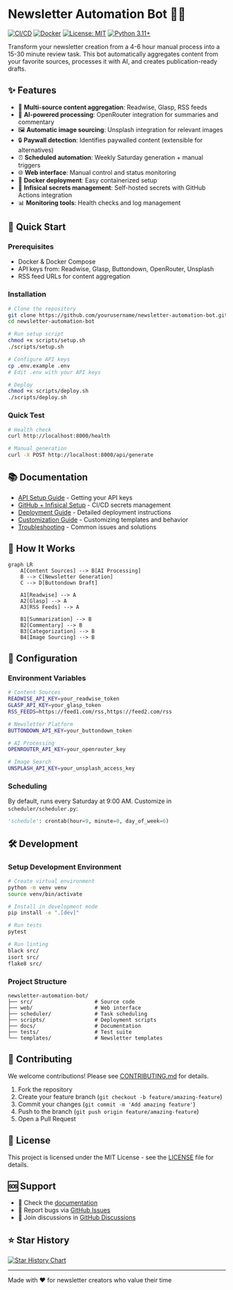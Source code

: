 # Newsletter Automation Bot 🤖📧

[![CI/CD](https://github.com/nycterent/thefilter/workflows/CI/CD%20Pipeline/badge.svg)](https://github.com/nycterent/thefilter/actions)
[![Docker](https://img.shields.io/badge/docker-ready-blue)](https://hub.docker.com/)
[![License: MIT](https://img.shields.io/badge/License-MIT-yellow.svg)](https://opensource.org/licenses/MIT)
[![Python 3.11+](https://img.shields.io/badge/python-3.11+-blue.svg)](https://www.python.org/downloads/)

Transform your newsletter creation from a 4-6 hour manual process into a 15-30 minute review task. This bot automatically aggregates content from your favorite sources, processes it with AI, and creates publication-ready drafts.

## ✨ Features

- 🔄 **Multi-source content aggregation**: Readwise, Glasp, RSS feeds
- 🧠 **AI-powered processing**: OpenRouter integration for summaries and commentary  
- 🖼️ **Automatic image sourcing**: Unsplash integration for relevant images
- 🔒 **Paywall detection**: Identifies paywalled content (extensible for alternatives)
- ⏰ **Scheduled automation**: Weekly Saturday generation + manual triggers
- 🌐 **Web interface**: Manual control and status monitoring
- 🐳 **Docker deployment**: Easy containerized setup
- 🔐 **Infisical secrets management**: Self-hosted secrets with GitHub Actions integration
- 📊 **Monitoring tools**: Health checks and log management

## 🚀 Quick Start

### Prerequisites

- Docker & Docker Compose
- API keys from: Readwise, Glasp, Buttondown, OpenRouter, Unsplash
- RSS feed URLs for content aggregation

### Installation

```bash
# Clone the repository
git clone https://github.com/yourusername/newsletter-automation-bot.git
cd newsletter-automation-bot

# Run setup script
chmod +x scripts/setup.sh
./scripts/setup.sh

# Configure API keys
cp .env.example .env
# Edit .env with your API keys

# Deploy
chmod +x scripts/deploy.sh
./scripts/deploy.sh
```

### Quick Test

```bash
# Health check
curl http://localhost:8000/health

# Manual generation
curl -X POST http://localhost:8000/api/generate
```

## 📚 Documentation

- [API Setup Guide](docs/api-setup.md) - Getting your API keys
- [GitHub + Infisical Setup](docs/github-infisical-setup.md) - CI/CD secrets management
- [Deployment Guide](docs/deployment.md) - Detailed deployment instructions
- [Customization Guide](docs/customization.md) - Customizing templates and behavior
- [Troubleshooting](docs/troubleshooting.md) - Common issues and solutions

## 🎯 How It Works

```mermaid
graph LR
    A[Content Sources] --> B[AI Processing]
    B --> C[Newsletter Generation]
    C --> D[Buttondown Draft]
    
    A1[Readwise] --> A
    A2[Glasp] --> A
    A3[RSS Feeds] --> A
    
    B1[Summarization] --> B
    B2[Commentary] --> B
    B3[Categorization] --> B
    B4[Image Sourcing] --> B
```

## 🔧 Configuration

### Environment Variables

```bash
# Content Sources
READWISE_API_KEY=your_readwise_token
GLASP_API_KEY=your_glasp_token
RSS_FEEDS=https://feed1.com/rss,https://feed2.com/rss

# Newsletter Platform  
BUTTONDOWN_API_KEY=your_buttondown_token

# AI Processing
OPENROUTER_API_KEY=your_openrouter_key

# Image Search
UNSPLASH_API_KEY=your_unsplash_access_key
```

### Scheduling

By default, runs every Saturday at 9:00 AM. Customize in `scheduler/scheduler.py`:

```python
'schedule': crontab(hour=9, minute=0, day_of_week=6)
```

## 🛠️ Development

### Setup Development Environment

```bash
# Create virtual environment
python -m venv venv
source venv/bin/activate

# Install in development mode
pip install -e ".[dev]"

# Run tests
pytest

# Run linting
black src/
isort src/
flake8 src/
```

### Project Structure

```
newsletter-automation-bot/
├── src/                    # Source code
├── web/                    # Web interface
├── scheduler/              # Task scheduling
├── scripts/                # Deployment scripts
├── docs/                   # Documentation
├── tests/                  # Test suite
└── templates/              # Newsletter templates
```

## 🤝 Contributing

We welcome contributions! Please see [CONTRIBUTING.md](CONTRIBUTING.md) for details.

1. Fork the repository
2. Create your feature branch (`git checkout -b feature/amazing-feature`)
3. Commit your changes (`git commit -m 'Add amazing feature'`)
4. Push to the branch (`git push origin feature/amazing-feature`)
5. Open a Pull Request

## 📝 License

This project is licensed under the MIT License - see the [LICENSE](LICENSE) file for details.

## 🆘 Support

- 📖 Check the [documentation](docs/)
- 🐛 Report bugs via [GitHub Issues](https://github.com/yourusername/newsletter-automation-bot/issues)
- 💬 Join discussions in [GitHub Discussions](https://github.com/yourusername/newsletter-automation-bot/discussions)

## ⭐ Star History

[![Star History Chart](https://api.star-history.com/svg?repos=yourusername/newsletter-automation-bot&type=Date)](https://star-history.com/#yourusername/newsletter-automation-bot&Date)

---

Made with ❤️ for newsletter creators who value their time

